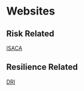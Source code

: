 # Websites 

## Risk Related

[ISACA](https://www.isaca.org/)

## Resilience Related 

[DRI](https://drii.org/)